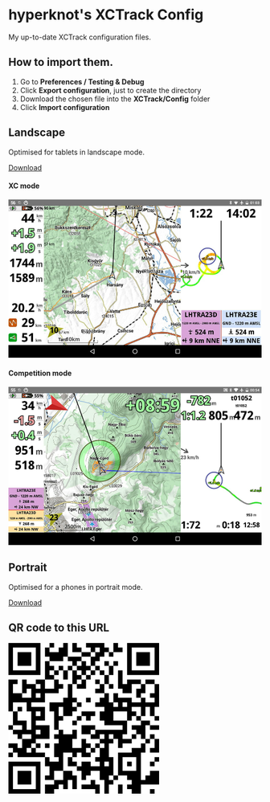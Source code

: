 # hyperknot's XCTrack Config

My up-to-date XCTrack configuration files.

## How to import them.

1. Go to **Preferences / Testing & Debug**
2. Click **Export configuration**, just to create the directory
3. Download the chosen file into the **XCTrack/Config** folder
4. Click **Import configuration**




## Landscape

Optimised for tablets in landscape mode.

[Download](https://gitcdn.link/repo/hyperknot/xctrack-config/master/screens/hyperknot-landscape.xcfg)

#### XC mode

![landscape-xc](images/landscape-xc.jpg)

#### Competition mode

![landscape-comp](images/landscape-comp.jpg)



## Portrait

Optimised for a phones in portrait mode.

[Download](https://gitcdn.link/repo/hyperknot/xctrack-config/master/screens/hyperknot-portrait.xcfg)



## QR code to this URL

![QR](images/qr2.png)
